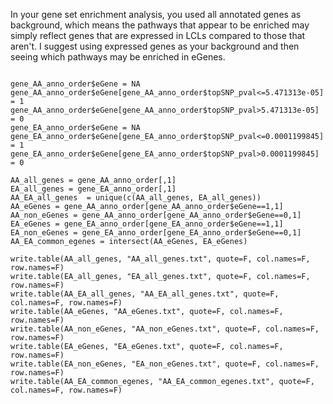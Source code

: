 
In your gene set enrichment analysis, you used all annotated genes as background, 
which means the pathways that appear to be enriched may simply reflect genes that are expressed in LCLs 
compared to those that aren't. 
I suggest using expressed genes as your background and then seeing which pathways may be enriched in eGenes. 

```

gene_AA_anno_order$eGene = NA
gene_AA_anno_order$eGene[gene_AA_anno_order$topSNP_pval<=5.471313e-05] = 1
gene_AA_anno_order$eGene[gene_AA_anno_order$topSNP_pval>5.471313e-05] = 0
gene_EA_anno_order$eGene = NA
gene_EA_anno_order$eGene[gene_EA_anno_order$topSNP_pval<=0.0001199845] = 1
gene_EA_anno_order$eGene[gene_EA_anno_order$topSNP_pval>0.0001199845] = 0

AA_all_genes = gene_AA_anno_order[,1]
EA_all_genes = gene_EA_anno_order[,1]
AA_EA_all_genes  = unique(c(AA_all_genes, EA_all_genes))
AA_eGenes = gene_AA_anno_order[gene_AA_anno_order$eGene==1,1]
AA_non_eGenes = gene_AA_anno_order[gene_AA_anno_order$eGene==0,1]
EA_eGenes = gene_EA_anno_order[gene_EA_anno_order$eGene==1,1]
EA_non_eGenes = gene_EA_anno_order[gene_EA_anno_order$eGene==0,1]
AA_EA_common_egenes = intersect(AA_eGenes, EA_eGenes)

write.table(AA_all_genes, "AA_all_genes.txt", quote=F, col.names=F, row.names=F)
write.table(EA_all_genes, "EA_all_genes.txt", quote=F, col.names=F, row.names=F)
write.table(AA_EA_all_genes, "AA_EA_all_genes.txt", quote=F, col.names=F, row.names=F)
write.table(AA_eGenes, "AA_eGenes.txt", quote=F, col.names=F, row.names=F)
write.table(AA_non_eGenes, "AA_non_eGenes.txt", quote=F, col.names=F, row.names=F)
write.table(EA_eGenes, "EA_eGenes.txt", quote=F, col.names=F, row.names=F)
write.table(EA_non_eGenes, "EA_non_eGenes.txt", quote=F, col.names=F, row.names=F)
write.table(AA_EA_common_egenes, "AA_EA_common_egenes.txt", quote=F, col.names=F, row.names=F)





```


